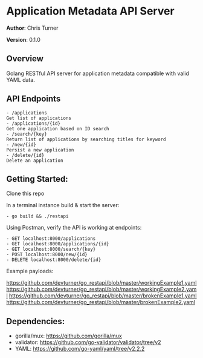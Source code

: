 # Application Metadata API Server
**Author**: Chris Turner

**Version**: 0.1.0 

## Overview

Golang RESTful API server for application metadata compatible with valid YAML data. 

## API Endpoints

    - /applications
    Get list of applications
    - /applications/{id}
    Get one application based on ID search
    - /search/{key}
    Return list of applications by searching titles for keyword
    - /new/{id}
    Persist a new application
    - /delete/{id}
    Delete an application 

 ## Getting Started:
 Clone this repo

 In a terminal instance build & start the server:
    
    - go build && ./restapi

Using Postman, verify the API is working at endpoints:
    
    - GET localhost:8000/applications
    - GET localhost:8000/applications/{id}
    - GET localhost:8000/search/{key}
    - POST localhost:8000/new/{id} 
    - DELETE localhost:8000/delete/{id}
    
Example payloads:

https://github.com/devturner/go_restapi/blob/master/workingExample1.yaml
https://github.com/devturner/go_restapi/blob/master/workingExample2.yaml
https://github.com/devturner/go_restapi/blob/master/brokenExample1.yaml
https://github.com/devturner/go_restapi/blob/master/brokenExample2.yaml


## Dependencies: 
 - gorilla/mux: https://github.com/gorilla/mux
 - validator:  https://github.com/go-validator/validator/tree/v2
 - YAML: https://github.com/go-yaml/yaml/tree/v2.2.2
